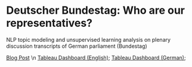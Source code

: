 # Deutscher Bundestag: Who are our representatives?
NLP topic modeling and unsupervised learning analysis on plenary discussion transcripts of German parliament (Bundestag)

[Blog Post](https://www.google.com) \n
[Tableau Dashboard (English)](https://www.google.com);
[Tableau Dashboard (German)](https://www.google.com);
